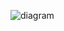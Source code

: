 ![diagram](https://github.com/ashishsharm-a/assignment-brahma/assets/32600576/0f3c16e5-4c91-4286-8152-84f1a712bfca)
